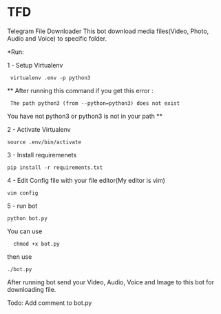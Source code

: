 # TFD
Telegram File Downloader
  This bot download media files(Video, Photo, Audio and Voice) to specific folder.

*Run:

  1 - Setup Virtualenv
  
     virtualenv .env -p python3
     
  ** After running this command if you get this error :
  
     The path python3 (from --python=python3) does not exist
     
   You have not python3 or python3 is not in your path **

    
  2 - Activate Virtualenv
  
    source .env/bin/activate
    
  3 - Install requiremenets
  
    pip install -r requirements.txt
    
  4 - Edit Config file with your file editor(My editor is vim)
    
    vim config
  
  5 - run bot
  
    python bot.py  
    
   You can use
   
      chmod +x bot.py
   then use 
   
    ./bot.py
  
After running bot send your Video, Audio, Voice and Image to this bot for downloading file.


Todo:
  Add comment to bot.py
